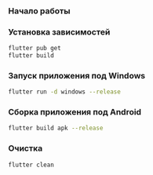### Начало работы

### Установка зависимостей
```bash
flutter pub get
flutter build
```

### Запуск приложения под Windows
```bash
flutter run -d windows --release
```

### Сборка приложения под Android
```bash
flutter build apk --release
```

### Очистка
```bash
flutter clean
```

